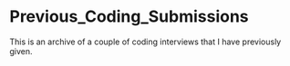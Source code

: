 # Previous_Coding_Submissions
This is an archive of a couple of coding interviews that I have previously given.
